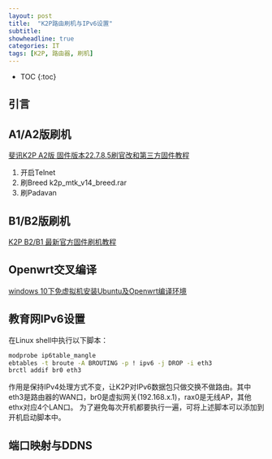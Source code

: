 ```yaml
---
layout: post
title:  "K2P路由刷机与IPv6设置"
subtitle: 
showheadline: true
categories: IT
tags: [K2P, 路由器, 刷机]
---
```


* TOC
{:toc}

## 引言
	
## A1/A2版刷机
[斐讯K2P A2版 固件版本22.7.8.5刷官改和第三方固件教程](http://www.usbmi.com/3248.html)
1. 开启Telnet
2. 刷Breed
k2p_mtk_v14_breed.rar
3. 刷Padavan

## B1/B2版刷机
[K2P B2/B1 最新官方固件刷机教程](https://www.right.com.cn/forum/thread-323865-1-1.html)

## Openwrt交叉编译
[windows 10下免虚拟机安装Ubuntu及Openwrt编译环境](http://iytc.net/wordpress/?p=4885)

## 教育网IPv6设置
在Linux shell中执行以下脚本：
```bash
modprobe ip6table_mangle
ebtables -t broute -A BROUTING -p ! ipv6 -j DROP -i eth3
brctl addif br0 eth3
```
作用是保持IPv4处理方式不变，让K2P对IPv6数据包只做交换不做路由。其中eth3是路由器的WAN口，br0是虚拟网关(192.168.x.1)，rax0是无线AP，其他ethx对应4个LAN口。
为了避免每次开机都要执行一遍，可将上述脚本可以添加到开机启动脚本中。

## 端口映射与DDNS

## 





<!--\{\{ page.date - 28800 | date: "%Y-%m-%d %H:%M" }}-->
